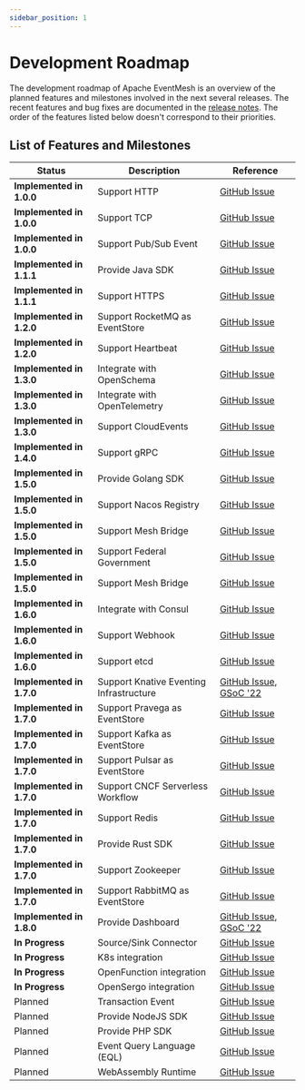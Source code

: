 ```yaml
---
sidebar_position: 1
---
```


# Development Roadmap

The development roadmap of Apache EventMesh is an overview of the planned features and milestones involved in the next several releases. The recent features and bug fixes are documented in the [release notes](https://eventmesh.apache.org/events/release-notes/v1.10.0/). The order of the features listed below doesn't correspond to their priorities.

## List of Features and Milestones

| Status                                    | Description                     | Reference |
|-------------------------------------------|---------------------------------|  --- |
| **Implemented in 1.0.0**                  | Support HTTP                    | [GitHub Issue](https://github.com/apache/issues/417) |
| **Implemented in 1.0.0**                  | Support TCP                     | [GitHub Issue](https://github.com/apache/issues/417) |
| **Implemented in 1.0.0**                  | Support Pub/Sub Event           | [GitHub Issue](https://github.com/apache/issues/417) |
| **Implemented in 1.1.1**                  | Provide Java SDK                | [GitHub Issue](https://github.com/apache/issues/417) |
| **Implemented in 1.1.1**                  | Support HTTPS                   | [GitHub Issue](https://github.com/apache/issues/417) |
| **Implemented in 1.2.0**                  | Support RocketMQ as EventStore  | [GitHub Issue](https://github.com/apache/issues/417) |
| **Implemented in 1.2.0**                  | Support Heartbeat               | [GitHub Issue](https://github.com/apache/issues/417) |
| **Implemented in 1.3.0**                  | Integrate with OpenSchema       | [GitHub Issue](https://github.com/apache/issues/417) |
| **Implemented in 1.3.0**                  | Integrate with OpenTelemetry    | [GitHub Issue](https://github.com/apache/issues/417) |
| **Implemented in 1.3.0**                  | Support CloudEvents             | [GitHub Issue](https://github.com/apache/issues/417) |
| **Implemented in 1.4.0**                  | Support gRPC                    | [GitHub Issue](https://github.com/apache/issues/417) |
| **Implemented in 1.5.0**                  | Provide Golang SDK              | [GitHub Issue](https://github.com/apache/issues/417) |
| **Implemented in 1.5.0**                  | Support Nacos Registry          | [GitHub Issue](https://github.com/apache/issues/417) |
| **Implemented in 1.5.0**                  | Support Mesh Bridge             | [GitHub Issue](https://github.com/apache/issues/417) |
| **Implemented in 1.5.0**                  | Support  Federal Government     | [GitHub Issue](https://github.com/apache/issues/417) |
| **Implemented in 1.5.0**                  | Support Mesh Bridge             | [GitHub Issue](https://github.com/apache/issues/417) |
| **Implemented in 1.6.0**                  | Integrate with Consul           | [GitHub Issue](https://github.com/apache/issues/417) |
| **Implemented in 1.6.0**                  | Support Webhook                 | [GitHub Issue](https://github.com/apache/issues/417) |
| **Implemented in 1.6.0**                  | Support etcd                    | [GitHub Issue](https://github.com/apache/issues/417) |
| **Implemented in 1.7.0**                           | Support Knative Eventing Infrastructure | [GitHub Issue](https://github.com/apache/issues/790), [GSoC '22](https://issues.apache.org/jira/browse/COMDEV-463) |
| **Implemented in 1.7.0**                           | Support Pravega as EventStore   | [GitHub Issue](https://github.com/apache/issues/270)  |
| **Implemented in 1.7.0**                           | Support Kafka as EventStore     | [GitHub Issue](https://github.com/apache/issues/676) |
| **Implemented in 1.7.0**                           | Support Pulsar as EventStore    | [GitHub Issue](https://github.com/apache/issues/676) |
| **Implemented in 1.7.0**                           | Support CNCF Serverless Workflow| [GitHub Issue](https://github.com/apache/issues/417) |
| **Implemented in 1.7.0**                           | Support Redis                   | [GitHub Issue](https://github.com/apache/issues/417) |
| **Implemented in 1.7.0**                           | Provide Rust SDK                        | [GitHub Issue](https://github.com/apache/issues/815) |
| **Implemented in 1.7.0**                           | Support Zookeeper               | [GitHub Issue](https://github.com/apache/issues/417) |
| **Implemented in 1.7.0**                           | Support RabbitMQ as EventStore               | [GitHub Issue](https://github.com/apache/issues/1553) |
| **Implemented in 1.8.0**                           | Provide Dashboard                       | [GitHub Issue](https://github.com/apache/issues/700), [GSoC '22](https://issues.apache.org/jira/browse/COMDEV-465)
| **In Progress**                           | Source/Sink Connector            | [GitHub Issue](https://github.com/apache/eventmesh/issues/3492) |
| **In Progress**                           | K8s integration                 | [GitHub Issue](https://github.com/apache/eventmesh/issues/3327)  |
| **In Progress**                           | OpenFunction integration        | [GitHub Issue](https://github.com/apache/eventmesh/issues/2040)  |
| **In Progress**                           | OpenSergo integration        | [GitHub Issue](https://github.com/apache/eventmesh/issues/2805)  |
| Planned                                   | Transaction Event               | [GitHub Issue](https://github.com/apache/issues/697) |
| Planned                                   | Provide NodeJS SDK              | [GitHub Issue](https://github.com/apache/eventmesh/) |
| Planned                                   | Provide PHP    SDK              | [GitHub Issue](https://github.com/apache/eventmesh/3) |
| Planned                                   | Event Query Language (EQL)      | [GitHub Issue](https://github.com/apache/eventmesh/) |
| Planned                                   | WebAssembly Runtime             | [GitHub Issue](https://github.com/apache/eventmesh/) |


